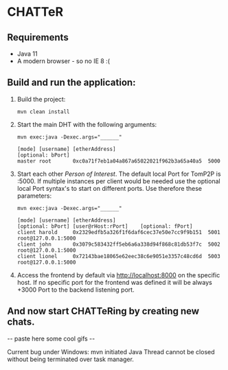 # CHATTeR

## Requirements

- Java 11
- A modern browser - so no IE 8 :(

## Build and run the application:

1. Build the project:
    ```
    mvn clean install
    ```
2. Start the main DHT with the following arguments:
    ```
    mvn exec:java -Dexec.args="______"
    
    [mode] [username] [etherAddress]                              [optional: bPort]
    master root       0xc0a71f7eb1a04a867a65022021f962b3a65a40a5  5000
    ```
3. Start each other _Person of Interest_. The default local Port for TomP2P is :5000. If multiple instances
per client would be needed use the optional local Port syntax's to start on different ports. Use therefore these parameters:   
    ```
    mvn exec:java -Dexec.args="______"
    
    [mode] [username] [etherAddress]                              [optional: bPort] [user@rHost:rPort]    [optional: fPort]   
    client harold     0x2329edfb5a326f1f6daf6cec37e50e7cc9f9b151  5001              root@127.0.0.1:5000   
    client john       0x3079c583432ff5eb6a6a338d94f868c81db53f7c  5002              root@127.0.0.1:5000   
    client lionel     0x72143bae18065e62eec38c6e9051e3357c48cd6d  5003              root@127.0.0.1:5000   
    ```
4. Access the frontend by default via [http://localhost:8000](http://localhost:8000/) on the specific host. If no 
  specific port for the frontend was defined it will be always +3000 Port to the backend listening port.


## And now start CHATTeRing by creating new chats.
-- paste here some cool gifs --


Current bug under Windows: mvn initiated Java Thread cannot be closed without being terminated over task manager.
